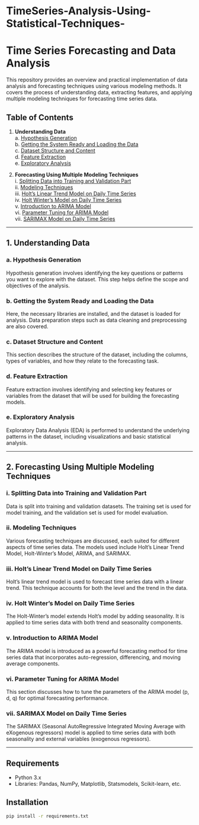 # TimeSeries-Analysis-Using-Statistical-Techniques-

# Time Series Forecasting and Data Analysis

This repository provides an overview and practical implementation of data analysis and forecasting techniques using various modeling methods. It covers the process of understanding data, extracting features, and applying multiple modeling techniques for forecasting time series data.

## Table of Contents

1. **Understanding Data**  
    a. [Hypothesis Generation](#hypothesis-generation)  
    b. [Getting the System Ready and Loading the Data](#getting-the-system-ready-and-loading-the-data)  
    c. [Dataset Structure and Content](#dataset-structure-and-content)  
    d. [Feature Extraction](#feature-extraction)  
    e. [Exploratory Analysis](#exploratory-analysis)  

2. **Forecasting Using Multiple Modeling Techniques**  
    i. [Splitting Data into Training and Validation Part](#splitting-data-into-training-and-validation-part)  
    ii. [Modeling Techniques](#modeling-techniques)  
    iii. [Holt’s Linear Trend Model on Daily Time Series](#holts-linear-trend-model-on-daily-time-series)  
    iv. [Holt Winter’s Model on Daily Time Series](#holt-winters-model-on-daily-time-series)  
    v. [Introduction to ARIMA Model](#introduction-to-arima-model)  
    vi. [Parameter Tuning for ARIMA Model](#parameter-tuning-for-arima-model)  
    vii. [SARIMAX Model on Daily Time Series](#sarimax-model-on-daily-time-series)

---

## 1. Understanding Data

### a. Hypothesis Generation
Hypothesis generation involves identifying the key questions or patterns you want to explore with the dataset. This step helps define the scope and objectives of the analysis.

### b. Getting the System Ready and Loading the Data
Here, the necessary libraries are installed, and the dataset is loaded for analysis. Data preparation steps such as data cleaning and preprocessing are also covered.

### c. Dataset Structure and Content
This section describes the structure of the dataset, including the columns, types of variables, and how they relate to the forecasting task.

### d. Feature Extraction
Feature extraction involves identifying and selecting key features or variables from the dataset that will be used for building the forecasting models.

### e. Exploratory Analysis
Exploratory Data Analysis (EDA) is performed to understand the underlying patterns in the dataset, including visualizations and basic statistical analysis.

---

## 2. Forecasting Using Multiple Modeling Techniques

### i. Splitting Data into Training and Validation Part
Data is split into training and validation datasets. The training set is used for model training, and the validation set is used for model evaluation.

### ii. Modeling Techniques
Various forecasting techniques are discussed, each suited for different aspects of time series data. The models used include Holt’s Linear Trend Model, Holt-Winter’s Model, ARIMA, and SARIMAX.

### iii. Holt’s Linear Trend Model on Daily Time Series
Holt’s linear trend model is used to forecast time series data with a linear trend. This technique accounts for both the level and the trend in the data.

### iv. Holt Winter’s Model on Daily Time Series
The Holt-Winter’s model extends Holt’s model by adding seasonality. It is applied to time series data with both trend and seasonality components.

### v. Introduction to ARIMA Model
The ARIMA model is introduced as a powerful forecasting method for time series data that incorporates auto-regression, differencing, and moving average components.

### vi. Parameter Tuning for ARIMA Model
This section discusses how to tune the parameters of the ARIMA model (p, d, q) for optimal forecasting performance.

### vii. SARIMAX Model on Daily Time Series
The SARIMAX (Seasonal AutoRegressive Integrated Moving Average with eXogenous regressors) model is applied to time series data with both seasonality and external variables (exogenous regressors).

---

## Requirements

- Python 3.x
- Libraries: Pandas, NumPy, Matplotlib, Statsmodels, Scikit-learn, etc.

## Installation

```bash
pip install -r requirements.txt
